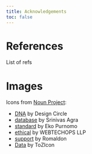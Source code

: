 ```yaml
---
title: Acknowledgements
toc: false
---
```


# References

List of refs

# Images

Icons from [Noun Project](https://thenounproject.com/):
- [DNA](https://thenounproject.com/icon/dna-5171631/) by Design Circle
- [database](https://thenounproject.com/icon/database-5180256/) by Srinivas Agra
- [standard](https://thenounproject.com/icon/standard-4965630/) by Eko Purnomo
- [ethical](https://thenounproject.com/icon/ethical-4351477/) by WEBTECHOPS LLP
- [support](https://thenounproject.com/icon/support-4615984/) by Romaldon
- [Data](https://thenounproject.com/icon/data-5139557/) by ToZIcon

